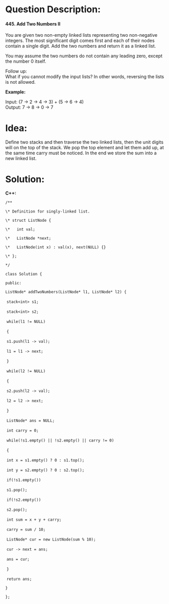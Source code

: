 # Question Description:

#### 445. Add Two Numbers II

You are given two non-empty linked lists representing two non-negative integers. The most significant digit comes first and each of their nodes contain a single digit. Add the two numbers and return it as a linked list.

You may assume the two numbers do not contain any leading zero, except the number 0 itself.  

Follow up:  
What if you cannot modify the input lists? In other words, reversing the lists is not allowed.  

**Example:**

Input: (7 -> 2 -> 4 -> 3) + (5 -> 6 -> 4)  
Output: 7 -> 8 -> 0 -> 7  

# Idea:

Define two stacks and then traverse the two linked lists, then the unit digits will on the top of the stack. We pop the top element and let them add up, at the same time carry must be noticed. In the end we store the sum into a new linked list. 

# Solution:

**C++:**

`/**`

 `\* Definition for singly-linked list.`

 `\* struct ListNode {`

 `\*   int val;`

 `\*   ListNode *next;`

 `\*   ListNode(int x) : val(x), next(NULL) {}`

 `\* };`

 `*/`

`class Solution {`

`public:`

  `ListNode* addTwoNumbers(ListNode* l1, ListNode* l2) {`

​    `stack<int> s1;`

​    `stack<int> s2;`

​    `while(l1 != NULL)`

​    `{`

​     `s1.push(l1 -> val);`

​     `l1 = l1 -> next;`

​    `}`

​    `while(l2 != NULL)`

​    `{`

​     `s2.push(l2 -> val);`

​     `l2 = l2 -> next;`

​    `}`

​    `ListNode* ans = NULL;`

​    `int carry = 0;`

​    `while(!s1.empty() || !s2.empty() || carry != 0)`

​    `{`

​      `int x = s1.empty() ? 0 : s1.top();`

​      `int y = s2.empty() ? 0 : s2.top();`

​      `if(!s1.empty())`

​        `s1.pop();`

​      `if(!s2.empty())`

​       `s2.pop();`

​      `int sum = x + y + carry;`

​      `carry = sum / 10;`

​      `ListNode* cur = new ListNode(sum % 10);`

​      `cur -> next = ans;`

​      `ans = cur;`

​    `}`    

​    `return ans;`  

  `}`

`};`